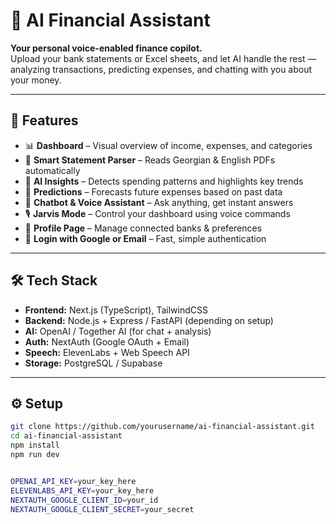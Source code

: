 # 🧠 AI Financial Assistant

**Your personal voice-enabled finance copilot.**  
Upload your bank statements or Excel sheets, and let AI handle the rest —  
analyzing transactions, predicting expenses, and chatting with you about your money.

---

## 🚀 Features

- 📊 **Dashboard** – Visual overview of income, expenses, and categories  
- 🧾 **Smart Statement Parser** – Reads Georgian & English PDFs automatically  
- 🤖 **AI Insights** – Detects spending patterns and highlights key trends  
- 🔮 **Predictions** – Forecasts future expenses based on past data  
- 💬 **Chatbot & Voice Assistant** – Ask anything, get instant answers  
- 🎙️ **Jarvis Mode** – Control your dashboard using voice commands  
- 👤 **Profile Page** – Manage connected banks & preferences  
- 🔐 **Login with Google or Email** – Fast, simple authentication  

---

## 🛠️ Tech Stack

- **Frontend:** Next.js (TypeScript), TailwindCSS  
- **Backend:** Node.js + Express / FastAPI (depending on setup)  
- **AI:** OpenAI / Together AI (for chat + analysis)  
- **Auth:** NextAuth (Google OAuth + Email)  
- **Speech:** ElevenLabs + Web Speech API  
- **Storage:** PostgreSQL / Supabase  

---

## ⚙️ Setup

```bash
git clone https://github.com/yourusername/ai-financial-assistant.git
cd ai-financial-assistant
npm install
npm run dev


OPENAI_API_KEY=your_key_here
ELEVENLABS_API_KEY=your_key_here
NEXTAUTH_GOOGLE_CLIENT_ID=your_id
NEXTAUTH_GOOGLE_CLIENT_SECRET=your_secret
